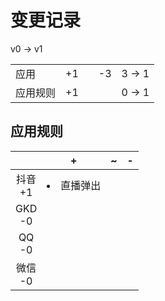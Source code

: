 # 变更记录

v0 -> v1

||||||
|-|:-:|:-:|:-:|:-:|
|应用|+1||-3|3 -> 1|
|应用规则|+1|||0 -> 1|

## 应用规则

||+|~|-|
|:-:|-|-|-|
|抖音<br>+1|<li>直播弹出|||
|GKD<br>-0||||
|QQ<br>-0||||
|微信<br>-0||||
